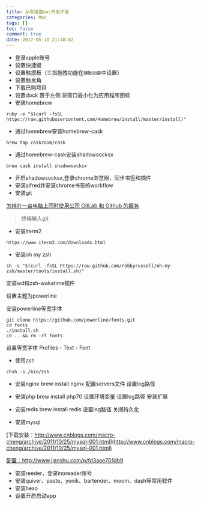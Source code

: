 ```yaml
---
title: 从零搭建mac开发环境
categories: Mac
tags: []
toc: false
comment: true
date: 2017-05-10 21:48:02
---
```







<!--more-->

- 登录apple账号
- 设置快捷键
- 设置触摸板（三指拖拽功能在`辅助功能`中设置）
- 设置触发角
- 下载已购项目
- 设置dock
置于左侧
将窗口最小化为应用程序图标
- 安装homebrew

```
ruby -e "$(curl -fsSL https://raw.githubusercontent.com/Homebrew/install/master/install)"
```
- 通过homebrew安装homebrew-cask

```
brew tap caskroom/cask
```

- 通过homebrew-cask安装shadowsocksx

```
brew cask install shadowsocksx
```

- 开启shadowsocksx,登录chrome浏览器，同步书签和插件
- 安装alfred并安装chrome书签的workflow
- 安装git

[怎样在一台电脑上同时使用公司 GitLab 和 Github 的服务](https://github.com/xirong/my-git/blob/master/use-gitlab-github-together.md)

> 终端输入git

- 安装iterm2

```
https://www.iterm2.com/downloads.html
```

- 安装oh my zsh

```
sh -c "$(curl -fsSL https://raw.github.com/robbyrussell/oh-my-zsh/master/tools/install.sh)"
```
安装wd和zsh-wakatime插件

设置主题为powerline

安装powerline等宽字体

```
git clone https://github.com/powerline/fonts.git
cd fonts
./install.sh
cd .. && rm -rf fonts
```

设置等宽字体
Profiles - Text - Font

- 使用zsh

```
chsh -s /bin/zsh
```

- 安装nginx
brew install nginx
配置servers文件
设置log路径

- 安装php
brew install php70
设置环境变量
设置log路径
安装扩展

- 安装redis
brew install redis
设置log路径
关闭持久化

- 安装mysql

[下载安装：http://www.cnblogs.com/macro-cheng/archive/2011/10/25/mysql-001.html](http://www.cnblogs.com/macro-cheng/archive/2011/10/25/mysql-001.html)

[配置：http://www.jianshu.com/p/fd3aae701db9
](http://www.jianshu.com/p/fd3aae701db9
)

- 安装reeder，登录inoreader账号
- 安装quiver、paste、yonik、bartender、moom、dash等常用软件
- 安装hexo
- 设置开启启动app


